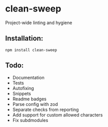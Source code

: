 # clean-sweep

Project-wide linting and hygiene

## Installation:

```
npm install clean-sweep
```

## Todo:

- Documentation
- Tests
- Autofixing
- Snippets
- Readme badges
- Parse config with zod
- Separate checks from reporting
- Add support for custom allowed characters
- Fix subdmodules
